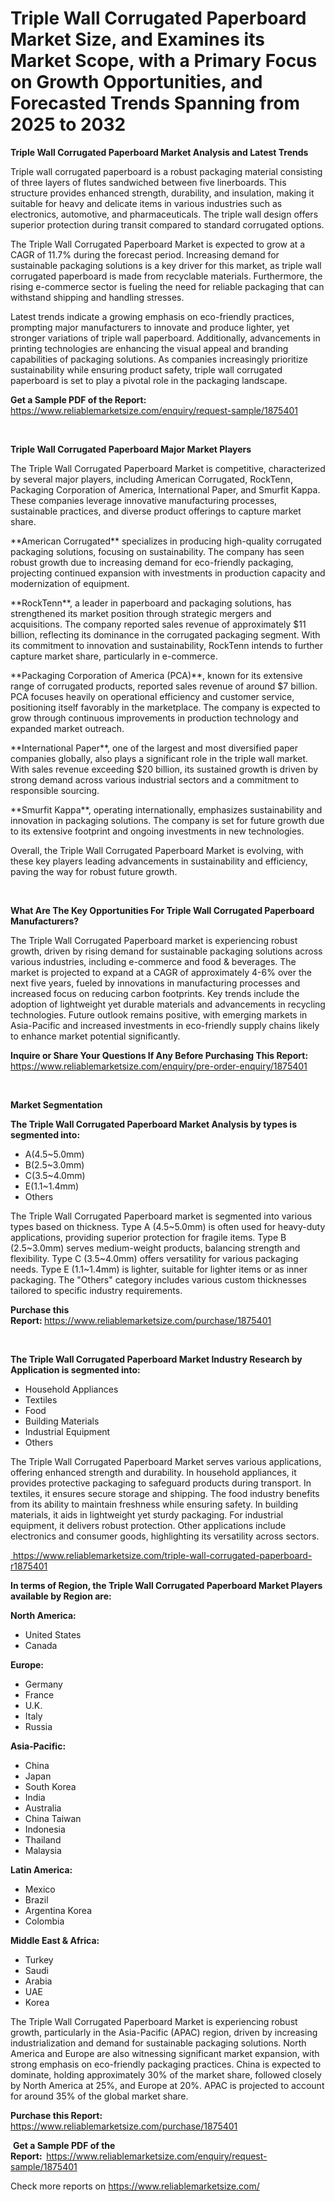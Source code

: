 <p><h1>Triple Wall Corrugated Paperboard Market Size, and Examines its Market Scope, with a Primary Focus on Growth Opportunities, and Forecasted Trends Spanning from 2025 to 2032</h1></p><p><strong>Triple Wall Corrugated Paperboard Market Analysis and Latest Trends</strong></p>
<p><p>Triple wall corrugated paperboard is a robust packaging material consisting of three layers of flutes sandwiched between five linerboards. This structure provides enhanced strength, durability, and insulation, making it suitable for heavy and delicate items in various industries such as electronics, automotive, and pharmaceuticals. The triple wall design offers superior protection during transit compared to standard corrugated options.</p><p>The Triple Wall Corrugated Paperboard Market is expected to grow at a CAGR of 11.7% during the forecast period. Increasing demand for sustainable packaging solutions is a key driver for this market, as triple wall corrugated paperboard is made from recyclable materials. Furthermore, the rising e-commerce sector is fueling the need for reliable packaging that can withstand shipping and handling stresses.</p><p>Latest trends indicate a growing emphasis on eco-friendly practices, prompting major manufacturers to innovate and produce lighter, yet stronger variations of triple wall paperboard. Additionally, advancements in printing technologies are enhancing the visual appeal and branding capabilities of packaging solutions. As companies increasingly prioritize sustainability while ensuring product safety, triple wall corrugated paperboard is set to play a pivotal role in the packaging landscape.</p></p>
<p><strong>Get a Sample PDF of the Report:&nbsp;</strong> <a href="https://www.reliablemarketsize.com/enquiry/request-sample/1875401?utm_campaign=2005&utm_medium=2&utm_source=Github&utm_content=ia&utm_term=10022025&utm_id=triple-wall-corrugated-paperboard">https://www.reliablemarketsize.com/enquiry/request-sample/1875401</a></p>
<p>&nbsp;</p>
<p><strong>Triple Wall Corrugated Paperboard Major Market Players</strong></p>
<p><p>The Triple Wall Corrugated Paperboard Market is competitive, characterized by several major players, including American Corrugated, RockTenn, Packaging Corporation of America, International Paper, and Smurfit Kappa. These companies leverage innovative manufacturing processes, sustainable practices, and diverse product offerings to capture market share.</p><p>**American Corrugated** specializes in producing high-quality corrugated packaging solutions, focusing on sustainability. The company has seen robust growth due to increasing demand for eco-friendly packaging, projecting continued expansion with investments in production capacity and modernization of equipment.</p><p>**RockTenn**, a leader in paperboard and packaging solutions, has strengthened its market position through strategic mergers and acquisitions. The company reported sales revenue of approximately $11 billion, reflecting its dominance in the corrugated packaging segment. With its commitment to innovation and sustainability, RockTenn intends to further capture market share, particularly in e-commerce.</p><p>**Packaging Corporation of America (PCA)**, known for its extensive range of corrugated products, reported sales revenue of around $7 billion. PCA focuses heavily on operational efficiency and customer service, positioning itself favorably in the marketplace. The company is expected to grow through continuous improvements in production technology and expanded market outreach.</p><p>**International Paper**, one of the largest and most diversified paper companies globally, also plays a significant role in the triple wall market. With sales revenue exceeding $20 billion, its sustained growth is driven by strong demand across various industrial sectors and a commitment to responsible sourcing.</p><p>**Smurfit Kappa**, operating internationally, emphasizes sustainability and innovation in packaging solutions. The company is set for future growth due to its extensive footprint and ongoing investments in new technologies.</p><p>Overall, the Triple Wall Corrugated Paperboard Market is evolving, with these key players leading advancements in sustainability and efficiency, paving the way for robust future growth.</p></p>
<p>&nbsp;</p>
<p><strong>What Are The Key Opportunities For Triple Wall Corrugated Paperboard Manufacturers?</strong></p>
<p><p>The Triple Wall Corrugated Paperboard market is experiencing robust growth, driven by rising demand for sustainable packaging solutions across various industries, including e-commerce and food & beverages. The market is projected to expand at a CAGR of approximately 4-6% over the next five years, fueled by innovations in manufacturing processes and increased focus on reducing carbon footprints. Key trends include the adoption of lightweight yet durable materials and advancements in recycling technologies. Future outlook remains positive, with emerging markets in Asia-Pacific and increased investments in eco-friendly supply chains likely to enhance market potential significantly.</p></p>
<p><strong>Inquire or Share Your Questions If Any Before Purchasing This Report:</strong> <a href="https://www.reliablemarketsize.com/enquiry/pre-order-enquiry/1875401?utm_campaign=2005&utm_medium=2&utm_source=Github&utm_content=ia&utm_term=10022025&utm_id=triple-wall-corrugated-paperboard">https://www.reliablemarketsize.com/enquiry/pre-order-enquiry/1875401</a></p>
<p>&nbsp;</p>
<p><strong>Market Segmentation</strong></p>
<p><strong>The Triple Wall Corrugated Paperboard Market Analysis by types is segmented into:</strong></p>
<p><ul><li>A(4.5~5.0mm)</li><li>B(2.5~3.0mm)</li><li>C(3.5~4.0mm)</li><li>E(1.1~1.4mm)</li><li>Others</li></ul></p>
<p><p>The Triple Wall Corrugated Paperboard market is segmented into various types based on thickness. Type A (4.5~5.0mm) is often used for heavy-duty applications, providing superior protection for fragile items. Type B (2.5~3.0mm) serves medium-weight products, balancing strength and flexibility. Type C (3.5~4.0mm) offers versatility for various packaging needs. Type E (1.1~1.4mm) is lighter, suitable for lighter items or as inner packaging. The "Others" category includes various custom thicknesses tailored to specific industry requirements.</p></p>
<p><strong>Purchase this Report:&nbsp;</strong><a href="https://www.reliablemarketsize.com/purchase/1875401?utm_campaign=2005&utm_medium=2&utm_source=Github&utm_content=ia&utm_term=10022025&utm_id=triple-wall-corrugated-paperboard">https://www.reliablemarketsize.com/purchase/1875401</a></p>
<p>&nbsp;</p>
<p><strong>The Triple Wall Corrugated Paperboard Market Industry Research by Application is segmented into:</strong></p>
<p><ul><li>Household Appliances</li><li>Textiles</li><li>Food</li><li>Building Materials</li><li>Industrial Equipment</li><li>Others</li></ul></p>
<p><p>The Triple Wall Corrugated Paperboard Market serves various applications, offering enhanced strength and durability. In household appliances, it provides protective packaging to safeguard products during transport. In textiles, it ensures secure storage and shipping. The food industry benefits from its ability to maintain freshness while ensuring safety. In building materials, it aids in lightweight yet sturdy packaging. For industrial equipment, it delivers robust protection. Other applications include electronics and consumer goods, highlighting its versatility across sectors.</p></p>
<p><a href="https://www.reliablemarketsize.com/triple-wall-corrugated-paperboard-r1875401?utm_campaign=2005&utm_medium=2&utm_source=Github&utm_content=ia&utm_term=10022025&utm_id=triple-wall-corrugated-paperboard">&nbsp;https://www.reliablemarketsize.com/triple-wall-corrugated-paperboard-r1875401</a></p>
<p><strong>In terms of Region, the Triple Wall Corrugated Paperboard Market Players available by Region are:</strong></p>
<p>
    <p> <strong> North America: </strong>
        <ul>
            <li>United States</li>
            <li>Canada</li>
        </ul>
        </p> 
    <p> <strong> Europe: </strong>
        <ul>
            <li>Germany</li>
            <li>France</li>
            <li>U.K.</li>
            <li>Italy</li>
            <li>Russia</li>
        </ul>
        </p> 
    <p> <strong> Asia-Pacific: </strong>
        <ul>
            <li>China</li>
            <li>Japan</li>
            <li>South Korea</li>
            <li>India</li>
            <li>Australia</li>
            <li>China Taiwan</li>
            <li>Indonesia</li>
            <li>Thailand</li>
            <li>Malaysia</li>
        </ul>
        </p> 
    <p> <strong> Latin America: </strong>
        <ul>
            <li>Mexico</li>
            <li>Brazil</li>
            <li>Argentina Korea</li>
            <li>Colombia</li>
        </ul>
        </p> 
    <p> <strong> Middle East & Africa: </strong>
        <ul>
            <li>Turkey</li>
            <li>Saudi</li>
            <li>Arabia</li>
            <li>UAE</li>
            <li>Korea</li>
        </ul>
    </p>
    </p>
<p><p>The Triple Wall Corrugated Paperboard Market is experiencing robust growth, particularly in the Asia-Pacific (APAC) region, driven by increasing industrialization and demand for sustainable packaging solutions. North America and Europe are also witnessing significant market expansion, with strong emphasis on eco-friendly packaging practices. China is expected to dominate, holding approximately 30% of the market share, followed closely by North America at 25%, and Europe at 20%. APAC is projected to account for around 35% of the global market share.</p></p>
<p><strong>Purchase this Report: </strong><a href="https://www.reliablemarketsize.com/purchase/1875401?utm_campaign=2005&utm_medium=2&utm_source=Github&utm_content=ia&utm_term=10022025&utm_id=triple-wall-corrugated-paperboard">https://www.reliablemarketsize.com/purchase/1875401</a></p>
<p>&nbsp;<strong>Get a Sample PDF of the Report:&nbsp;&nbsp;</strong><a href="https://www.reliablemarketsize.com/enquiry/request-sample/1875401?utm_campaign=2005&utm_medium=2&utm_source=Github&utm_content=ia&utm_term=10022025&utm_id=triple-wall-corrugated-paperboard">https://www.reliablemarketsize.com/enquiry/request-sample/1875401</a></p>
<p><strong></strong></p>
<p>Check more reports on <a href="https://www.reliablemarketsize.com/?utm_campaign=2005&utm_medium=2&utm_source=Github&utm_content=ia&utm_term=10022025&utm_id=triple-wall-corrugated-paperboard">https://www.reliablemarketsize.com/</a></p>